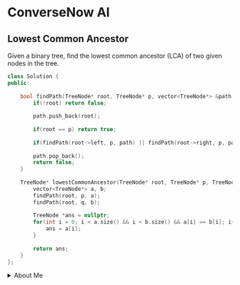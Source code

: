 # ConverseNow AI

## Lowest Common Ancestor

Given a binary tree, find the lowest common ancestor (LCA) of two given nodes in the tree.

```cpp
class Solution {
public:
    
    bool findPath(TreeNode* root, TreeNode* p, vector<TreeNode*> &path) {
        if(!root) return false;
        
        path.push_back(root);
        
        if(root == p) return true;
        
        if(findPath(root->left, p, path) || findPath(root->right, p, path)) return true;
        
        path.pop_back();
        return false;
    }
    
    TreeNode* lowestCommonAncestor(TreeNode* root, TreeNode* p, TreeNode* q) {
        vector<TreeNode*> a, b;
        findPath(root, p, a);
        findPath(root, q, b);
        
        TreeNode *ans = nullptr;
        for(int i = 0; i < a.size() && i < b.size() && a[i] == b[i]; i++) {
            ans = a[i];
        }
        
        return ans;
    }
};
```


<details>
<summary>About Me</summary>

- Full Stack Web Developer
- Competitive Programmer

<p align="left"> <img src="https://komarev.com/ghpvc/?username=kiranpalsingh1806&label=Views&color=blue&style=plastic" alt="kiranpalsingh" /> </p>

</details>